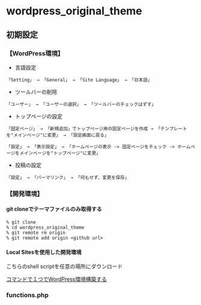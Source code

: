 # wordpress_original_theme

## 初期設定
### 【WordPress環境】

- 言語設定
```
「Setting」 → 「General」 → 「Site Language」 → 「日本語」
```

- ツールバーの削除
```
「ユーザー」 → 「ユーザーの選択」 → 「ツールバーのチェックはずす」
```

- トップページの設定

```
「固定ページ」 → 「新規追加」でトップページ用の固定ページを作成 → 「テンプレートを"メインページ"に変更」 → 「設定画面に戻る」

「設定」 → 「表示設定」 → 「ホームページの表示 -> 固定ページをチェック -> ホームページをメインページを"トップページ"に変更」
```

- 投稿の設定
```
「設定」 → 「パーマリンク」 → 「何もせず、変更を保存」
```

### 【開発環境】

#### git cloneでテーマファイルのみ取得する
```
% git clone
% cd wordpress_original_theme
% git remote rm origin
% git remote add origin <github url>
```

#### Local Sitesを使用した開発環境
こちらのshell scriptを任意の場所にダウンロード

[コマンドで１つでWordPress環境構築する](https://github.com/9-sho-5/set_up_wordpress_env)

### functions.php

